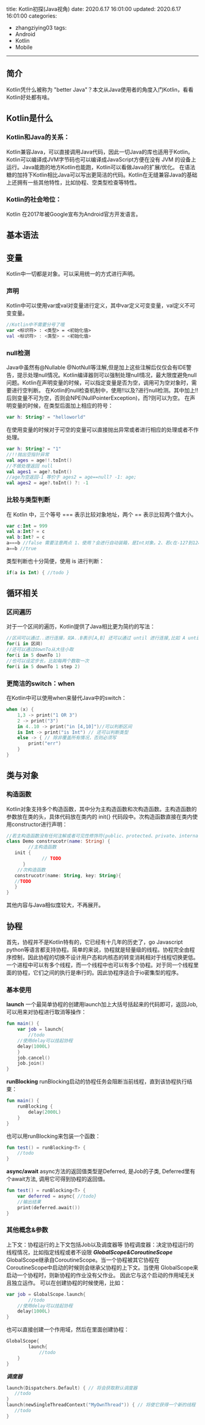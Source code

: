 title: Kotlin初探(Java视角)
date: 2020.6.17 16:01:00
updated: 2020.6.17 16:01:00
categories:
- zhangziying03
tags:
- Android
- Kotlin
- Mobile
---
## 简介
Kotlin凭什么被称为 "better Java"？本文从Java使用者的角度入门Kotlin，看看Kotlin好处都有啥。
<!--more-->
## Kotlin是什么
### Kotlin和Java的关系：
Kotlin兼容Java，可以直接调用Java代码，因此一切Java的库也适用于Kotlin。Kotlin可以编译成JVM字节码也可以编译成JavaScript方便在没有 JVM 的设备上运行。Java能跑的地方Kotlin也能跑，Kotlin可以看做Java的扩展/优化。
在语法糖的加持下Kotlin相比Java可以写出更简洁的代码。Kotlin在无缝兼容Java的基础上还拥有一些其他特性，比如协程、空类型检查等特性。
### Kotlin的社会地位：
Kotlin 在2017年被Google宣布为Android官方开发语言。
## 基本语法
## 变量
Kotlin中一切都是对象。可以采用统一的方式进行声明。
### 声明
Kotlin中可以使用var或val对变量进行定义，其中var定义可变变量，val定义不可变变量。
```Kotlin
//Kotlin中不需要分号了哦
var <标识符> : <类型> = <初始化值>
val <标识符> : <类型> = <初始化值>
```
### null检测
Java中虽然有@Nullable @NotNull等注解,但是加上这些注解后仅仅会有IDE警告，提示处理null情况。Kotlin编译器则可以强制处理null情况，最大限度避免null问题。Kotlin在声明变量的时候，可以指定变量是否为空，调用可为空对象时，需要进行空判断。
在Kotlin的null检查机制中，使用!!以及?进行null检测。其中加上!!后则变量不可为空，否则会NPE(NullPointerException)，而?则可以为空。
在声明变量的时候，在类型后面加上相应的符号：
```Kotlin
var h: String? = "helloworld" 
```
在使用变量的时候对于可空的变量可以直接抛出异常或者进行相应的处理或者不作处理。
```Kotlin
var h: String? = "1" 
//!!抛出空指针异常
val ages = age!!.toInt()
//不做处理返回 null
val ages1 = age?.toInt()
//age为空返回-1 等价于 ages2 = age==null? -1: age;
val ages2 = age?.toInt() ?: -1
```
### 比较与类型判断
在 Kotlin 中，三个等号 === 表示比较对象地址，两个 == 表示比较两个值大小。
```Kotlin
var c:Int = 999
val a:Int? = c
val b:Int? = c
a===b //false 需要注意两点 1、使用？会进行自动装箱，是Int对象。2、若c在-127到128之间则结果为true 因为会使用IntegerCache里缓存的数据而不是装箱成新对象。
a==b //true
```
类型判断也十分简便，使用 is 进行判断：
```Kotlin
if(a is Int) { //todo }
```
## 循环相关
### 区间遍历
对于一个区间的遍历，Kotlin提供了Java相比更为简约的写法：
```Kotlin
//区间可以通过..进行连接，如A..B表示[A,B] 还可以通过 until 进行连接,比如 A until B 表示[A,B)
for(i in 区间) 
//还可以通过downTo从大往小取 
for(i in 5 downTo 1)
//也可以设定步长，比如每两个数取一次
for(i in 5 downTo 1 step 2)
```
### 更简洁的switch：when
在Kotlin中可以使用when来替代Java中的switch：
```Kotlin
when (x) {
    1,3 -> print("1 OR 3")
    2 -> print("3")
    in 4..10 -> print("in [4,10]")//可以判断区间
    is Int -> print("is Int") // 还可以判断类型
    else -> { // 除非覆盖所有情况，否则必须写
        print("err")
    }
}
```
## 类与对象
### 构造函数
Kotlin对象支持多个构造函数，其中分为主构造函数和次构造函数。主构造函数的参数放在类的头，具体代码放在类内的 init{} 代码段中。次构造函数直接在类内使用constructor进行声明：
```Kotlin
//若主构造函数没有任何注解或者可见性修饰符(public、protected、private、internal)，则 constructor 可以省略
class Demo construcotr(name: String) {   
        //主构造函数
   init {
             // TODO  
      }    
    //次构造函数
   construcotr(name: String, key: String){
   //TODO
   }
}
```
其他内容与Java相似度较大，不再展开。
## 协程
首先，协程并不是Kotlin特有的，它已经有十几年的历史了，go Javascript python等语言都支持协程。简单的来说，协程就是轻量级的线程。协程完全由程序控制，因此协程的切换不设计用户态和内核态的转变消耗相对于线程切换更低。一个进程中可以有多个线程，而一个线程中也可以有多个协程。对于同一个线程里面的协程，它们之间的执行是串行的。因此协程序适合于io密集型的程序。
### 基本使用
**launch**
一个最简单协程的创建用launch加上大括号括起来的代码即可，返回Job,可以用来对协程进行取消等操作：  
```Kotlin
fun main() {
    var job = launch{
        //todo
    //使用delay可以挂起协程
    delay(1000L)
    }
    job.cancel()
    job.join()
}
```
**runBlocking**
runBlocking启动的协程任务会阻断当前线程，直到该协程执行结束：
```Kotlin
fun main() {
    runBlocking {     
        delay(2000L)  
    } 
}
```
也可以用runBlocking来包装一个函数：
```Kotlin
fun test() = runBlocking<T> { 
    //todo
}
```
**async/await**
async方法的返回值类型是Deferred, 是Job的子类, Deferred里有个await方法, 调用它可得到协程的返回值。
```Kotlin
fun test() = runBlocking<T> { 
    var deferred = async{ //todo}
    //输出结果
    print(deferred.await())
}
```
### 其他概念&参数
上下文：协程运行的上下文包括Job以及调度器等
协程调度器：决定协程运行的线程情况，比如指定线程或者不设限
***GlobalScope&CoroutineScope***
GlobalScope继承自CoroutineScope。当一个协程被其它协程在 CoroutineScope中启动的时候则会继承父协程的上下文。当使用 GlobalScope来启动一个协程时，则新协程的作业没有父作业。 因此它与这个启动的作用域无关且独立运作。
可以在创建协程的时候使用，比如：
```Kotlin
var job = GlobalScope.launch{
        //todo
    //使用delay可以挂起协程
    delay(1000L)
}
```
也可以直接创建一个作用域，然后在里面创建协程：
```Kotlin
GlobalScope{
        launch{
            //todo
    }
}
```
***调度器***
```Kotlin
launch(Dispatchers.Default) { // 将会获取默认调度器
   //todo
}
launch(newSingleThreadContext("MyOwnThread")) { // 将使它获得一个新的线程
   //todo
}
```
